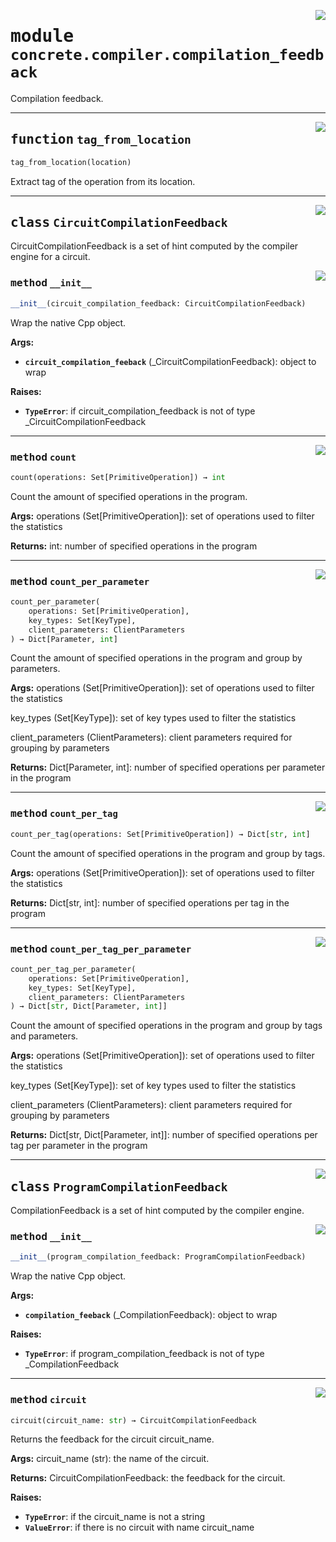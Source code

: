 <!-- markdownlint-disable -->

<a href="../../../compilers/concrete-compiler/compiler/lib/Bindings/Python/concrete/compiler/compilation_feedback.py#L0"><img align="right" style="float:right;" src="https://img.shields.io/badge/-source-cccccc?style=flat-square"></a>

# <kbd>module</kbd> `concrete.compiler.compilation_feedback`
Compilation feedback. 


---

<a href="../../../compilers/concrete-compiler/compiler/lib/Bindings/Python/concrete/compiler/compilation_feedback.py#L28"><img align="right" style="float:right;" src="https://img.shields.io/badge/-source-cccccc?style=flat-square"></a>

## <kbd>function</kbd> `tag_from_location`

```python
tag_from_location(location)
```

Extract tag of the operation from its location. 


---

<a href="../../../compilers/concrete-compiler/compiler/lib/Bindings/Python/concrete/compiler/compilation_feedback.py#L43"><img align="right" style="float:right;" src="https://img.shields.io/badge/-source-cccccc?style=flat-square"></a>

## <kbd>class</kbd> `CircuitCompilationFeedback`
CircuitCompilationFeedback is a set of hint computed by the compiler engine for a circuit. 

<a href="../../../compilers/concrete-compiler/compiler/lib/Bindings/Python/concrete/compiler/compilation_feedback.py#L46"><img align="right" style="float:right;" src="https://img.shields.io/badge/-source-cccccc?style=flat-square"></a>

### <kbd>method</kbd> `__init__`

```python
__init__(circuit_compilation_feedback: CircuitCompilationFeedback)
```

Wrap the native Cpp object. 



**Args:**
 
 - <b>`circuit_compilation_feeback`</b> (_CircuitCompilationFeedback):  object to wrap 



**Raises:**
 
 - <b>`TypeError`</b>:  if circuit_compilation_feedback is not of type _CircuitCompilationFeedback 




---

<a href="../../../compilers/concrete-compiler/compiler/lib/Bindings/Python/concrete/compiler/compilation_feedback.py#L74"><img align="right" style="float:right;" src="https://img.shields.io/badge/-source-cccccc?style=flat-square"></a>

### <kbd>method</kbd> `count`

```python
count(operations: Set[PrimitiveOperation]) → int
```

Count the amount of specified operations in the program. 



**Args:**
  operations (Set[PrimitiveOperation]):  set of operations used to filter the statistics 



**Returns:**
  int:  number of specified operations in the program 

---

<a href="../../../compilers/concrete-compiler/compiler/lib/Bindings/Python/concrete/compiler/compilation_feedback.py#L93"><img align="right" style="float:right;" src="https://img.shields.io/badge/-source-cccccc?style=flat-square"></a>

### <kbd>method</kbd> `count_per_parameter`

```python
count_per_parameter(
    operations: Set[PrimitiveOperation],
    key_types: Set[KeyType],
    client_parameters: ClientParameters
) → Dict[Parameter, int]
```

Count the amount of specified operations in the program and group by parameters. 



**Args:**
  operations (Set[PrimitiveOperation]):  set of operations used to filter the statistics 

 key_types (Set[KeyType]):  set of key types used to filter the statistics 

 client_parameters (ClientParameters):  client parameters required for grouping by parameters 



**Returns:**
  Dict[Parameter, int]:  number of specified operations per parameter in the program 

---

<a href="../../../compilers/concrete-compiler/compiler/lib/Bindings/Python/concrete/compiler/compilation_feedback.py#L134"><img align="right" style="float:right;" src="https://img.shields.io/badge/-source-cccccc?style=flat-square"></a>

### <kbd>method</kbd> `count_per_tag`

```python
count_per_tag(operations: Set[PrimitiveOperation]) → Dict[str, int]
```

Count the amount of specified operations in the program and group by tags. 



**Args:**
  operations (Set[PrimitiveOperation]):  set of operations used to filter the statistics 



**Returns:**
  Dict[str, int]:  number of specified operations per tag in the program 

---

<a href="../../../compilers/concrete-compiler/compiler/lib/Bindings/Python/concrete/compiler/compilation_feedback.py#L167"><img align="right" style="float:right;" src="https://img.shields.io/badge/-source-cccccc?style=flat-square"></a>

### <kbd>method</kbd> `count_per_tag_per_parameter`

```python
count_per_tag_per_parameter(
    operations: Set[PrimitiveOperation],
    key_types: Set[KeyType],
    client_parameters: ClientParameters
) → Dict[str, Dict[Parameter, int]]
```

Count the amount of specified operations in the program and group by tags and parameters. 



**Args:**
  operations (Set[PrimitiveOperation]):  set of operations used to filter the statistics 

 key_types (Set[KeyType]):  set of key types used to filter the statistics 

 client_parameters (ClientParameters):  client parameters required for grouping by parameters 



**Returns:**
  Dict[str, Dict[Parameter, int]]:  number of specified operations per tag per parameter in the program 


---

<a href="../../../compilers/concrete-compiler/compiler/lib/Bindings/Python/concrete/compiler/compilation_feedback.py#L220"><img align="right" style="float:right;" src="https://img.shields.io/badge/-source-cccccc?style=flat-square"></a>

## <kbd>class</kbd> `ProgramCompilationFeedback`
CompilationFeedback is a set of hint computed by the compiler engine. 

<a href="../../../compilers/concrete-compiler/compiler/lib/Bindings/Python/concrete/compiler/compilation_feedback.py#L223"><img align="right" style="float:right;" src="https://img.shields.io/badge/-source-cccccc?style=flat-square"></a>

### <kbd>method</kbd> `__init__`

```python
__init__(program_compilation_feedback: ProgramCompilationFeedback)
```

Wrap the native Cpp object. 



**Args:**
 
 - <b>`compilation_feeback`</b> (_CompilationFeedback):  object to wrap 



**Raises:**
 
 - <b>`TypeError`</b>:  if program_compilation_feedback is not of type _CompilationFeedback 




---

<a href="../../../compilers/concrete-compiler/compiler/lib/Bindings/Python/concrete/compiler/compilation_feedback.py#L257"><img align="right" style="float:right;" src="https://img.shields.io/badge/-source-cccccc?style=flat-square"></a>

### <kbd>method</kbd> `circuit`

```python
circuit(circuit_name: str) → CircuitCompilationFeedback
```

Returns the feedback for the circuit circuit_name. 



**Args:**
  circuit_name (str):  the name of the circuit. 



**Returns:**
  CircuitCompilationFeedback:  the feedback for the circuit. 



**Raises:**
 
 - <b>`TypeError`</b>:  if the circuit_name is not a string 
 - <b>`ValueError`</b>:  if there is no circuit with name circuit_name 


